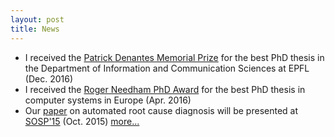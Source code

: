```yaml
---
layout: post
title: News
---
```


* I received the [Patrick Denantes Memorial Prize](http://research-office.epfl.ch/financements/internal-non-profit/distinctions/denantes) for the best PhD thesis in the Department of Information and Communication Sciences at EPFL (Dec. 2016)
* I received the [Roger Needham PhD Award](http://www.eurosys.org/awards/needham-award) for the best PhD thesis in computer systems in Europe (Apr. 2016)
* Our [paper](http://dslab.epfl.ch/pubs/gist.pdf) on automated root cause diagnosis will be presented at [SOSP'15](http://www.ssrc.ucsc.edu/sosp15/) (Oct. 2015)
  <a href="{{site.baseurl}}/news">more...</a>